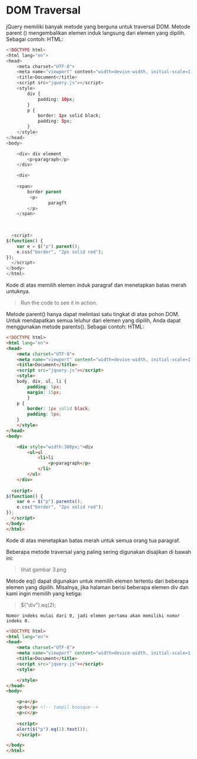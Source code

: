 # DOM Traversal


jQuery memiliki banyak metode yang berguna untuk traversal DOM.
Metode parent () mengembalikan elemen induk langsung dari elemen yang dipilih. Sebagai contoh:
HTML:

```php
<!DOCTYPE html>
<html lang="en">
<head>
    <meta charset="UTF-8">
    <meta name="viewport" content="width=device-width, initial-scale=1.0">
    <title>Document</title>
    <script src="jquery.js"></script>
    <style>
        div {
            padding: 10px;
        }
        p {
            border: 1px solid black;
            padding: 5px;
        }
    </style>
</head>
<body>

    <div> div element
        <p>paragraph</p> 
    </div>

    <div>
    
    <span>
        border parent
         <p>
                paragft
        </p>
    </span>    
  

    
  <script>
$(function() {
    var e = $("p").parent();
    e.css("border", "2px solid red");
});
  </script>
</body>
</html>
```


Kode di atas memilih elemen induk paragraf dan menetapkan batas merah untuknya.

> Run the code to see it in action.


Metode parent() hanya dapat melintasi satu tingkat di atas pohon DOM.
Untuk mendapatkan semua leluhur dari elemen yang dipilih, Anda dapat menggunakan metode parents(). Sebagai contoh:
HTML:

```html
<!DOCTYPE html>
<html lang="en">
<head>
    <meta charset="UTF-8">
    <meta name="viewport" content="width=device-width, initial-scale=1.0">
    <title>Document</title>
    <script src="jquery.js"></script>
    <style>
    body, div, ul, li {
        padding: 5px;
        margin: 15px;
        }
    p {
        border: 1px solid black;
        padding: 5px;
    }
    </style>
</head>
<body>

    <div style="width:300px;">div
        <ul>ul
            <li>li
                <p>paragraph</p>
            </li>
        </ul>   
    </div>
    
  <script>
$(function() {
    var e = $("p").parents();
    e.css("border", "2px solid red");
});
  </script>
</body>
</html>
```

Kode di atas menetapkan batas merah untuk semua orang tua paragraf.

Beberapa metode traversal yang paling sering digunakan disajikan di bawah ini:

> lihat gambar 3.png

Metode eq() dapat digunakan untuk memilih elemen tertentu dari beberapa elemen yang dipilih.
Misalnya, jika halaman berisi beberapa elemen div dan kami ingin memilih yang ketiga:

> $("div").eq(2);

`Nomor indeks mulai dari 0, jadi elemen pertama akan memiliki nomor indeks 0.`


```html
<!DOCTYPE html>
<html lang="en">
<head>
    <meta charset="UTF-8">
    <meta name="viewport" content="width=device-width, initial-scale=1.0">
    <title>Document</title>
    <script src="jquery.js"></script>
    <style>

    </style>
</head>
<body>

    <p>a</p>
    <p>b</p> <!-- tampil boosque-->
    <p>c</p>
    
    <script>
    alert($("p").eq(1).text());
    </script>

</body>
</html>
```
